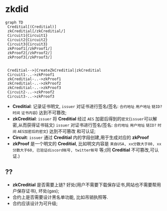 
# zkdid

 ```mermaid
graph TD
  Creditial[(Creditial)]
  zkCreditial[/zkCreditial/]
  Circuit1{Circuit1}
  Circuit2{Circuit2}
  Circuit3{Circuit3}
  zkProof1[/zkProof1/]
  zkProof2[/zkProof2/]
  zkProof3[/zkProof3/]
  

  Creditial-->|CreateZkCreditial|zkCreditial
  Circuit1-..->zkProof1
  zkCreditial-..->zkProof1
  zkCreditial-..->zkProof2
  zkCreditial-..->zkProof3
  Circuit2-..->zkProof2
  Circuit3-..->zkProof3
  ```
  
   * **Creditial**: 记录证书明文, `issuer` 对证书进行签名(签名: `合约地址` `用户地址` `链ID?` `时间` `证书内容`) 达到不可篡改;
   * **zkCreditial**:   `issuer` 将 **Creditial** 经过 `AES` 加密后得到的`密文`(`issuer`可以解密,从而获得证书铭文) `issuer` 对证书进行签名(签名: `合约地址` `用户地址` `链ID?` `时间` `AES加密后的密文`) 达到不可篡改 和可认证;
   * **Circuit**: `issuer` 通过 **Creditial** 内的字段创建,用于生成对应的 **zkProof**
   * **zkProof** 是一个明文的 **Creditial**, 比如明文内容是 `来自USA, xx分数大于80, xx分数大于60, 已验证discord帐号, twitter帐号` 等;(同 **Creditial** 不可篡改,可认证.)

## ??

 - **zkCreditial** 是否需要上链? 好处(用户不需要下载保存证书,网站也不需要帮用户保存证书), 坏处(gas);
 - 合约上是否需要设计黑名单功能, 比如吊销执照等.
 - 合约应该设计为可升级;
 
